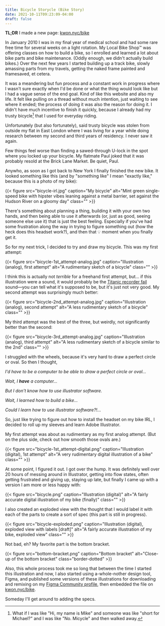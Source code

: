 ```yaml
---
title: Bicycle Storycle (Bike Story)
date: 2021-10-11T09:23:09-04:00
draft: false
---
```


**TL;DR** I made a new page: [kwon.nyc/bike](https://kwon.nyc/bike/)

In January 2010 I was in my final year of medical school and had some rare free time for several weeks on a light rotation. My Local Bike Shop™ was offering classes on how to build a bike, so I enrolled and learned a lot about bike parts and bike maintenance. (Oddly enough, we didn't actually build bikes.) Over the next few years I started building up a track bike, slowly amassing parts from my travels, getting the naked frame painted and framesaved, et cetera. 

It was a meandering but fun process and a constant work in progress where I wasn't sure exactly when I'd be done or what the thing would look like but I had a vague sense of the end goal. Kind of like this website and also my life. It felt like pulling on a thread without much intention, just waiting to see where it ended; the process of doing it was also the reason for doing it. I  didn't have much incentive to finish it quickly, because I already had my trusty bicycle[^1] that I used for everyday riding. 

Unfortunately (but also fortunately), said trusty bicycle was stolen from outside my flat in East London where I was living for a year while doing research between my second and third years of residency. I never saw it again. 

Few things feel worse than finding a sawed-through U-lock in the spot where you locked up your bicycle. My flatmate Paul joked that it was probably resold at the Brick Lane Market. Be quiet, Paul.

Anywho, as soon as I got back to New York I finally finished the new bike. It looked something like this (and by "something like" I mean "exactly like," because this is a photo of my bike):

{{< figure src="bicycle-irl.jpg" caption="My bicycle" alt="Mint green single-speed bike with hipster vibes leaning against a metal barrier, set against the Hudson River on a gloomy day" class="" >}}

There's something about planning a thing, building it with your own two hands, and then being able to use it afterwards (or, just as good, seeing someone else use it) that is just the best feeling. Especially if you've had some frustration along the way in trying to figure something out (how the heck does this headset work?), and then that 💡 moment when you finally get it.

So for my next trick, I decided to try and draw my bicycle. This was my first attempt:

{{< figure src="bicycle-1st_attempt-analog.jpg" caption="Illustration (analog), first attempt" alt="A rudimentary sketch of a bicycle" class="" >}}

I think this is actually not _terrible_ for a freehand first attempt, but... if this illustration were a sound, it would probably be the [Titanic recorder fail](https://www.youtube.com/watch?v=bZ6yDX7BxP8) sound—you can tell what it's supposed to be, but it's just not very good. My second attempt was surprisingly much better:

{{< figure src="bicycle-2nd_attempt-analog.jpg" caption="Illustration (analog), second attempt" alt="A less rudimentary sketch of a bicycle" class="" >}}

My third attempt was the best of the three, but weirdly, not significantly better than the second:

{{< figure src="bicycle-3rd_attempt-analog.jpg" caption="Illustration (analog), third attempt" alt="A less rudimentary sketch of a bicycle similar to the 2nd" class="" >}}

I struggled with the wheels, because it's very hard to draw a perfect circle or oval. So then I thought,

_I'd have to be a computer to be able to draw a perfect circle or oval..._ 

*Wait, I ***have*** a computer...* 

*But I don't know how to use illustrator software.* 

*Wait, I learned how to build a bike...*

*Could I learn how to use illustrator software?!...*

So, just like trying to figure out how to install the headset on my bike IRL, I decided to roll up my sleeves and learn Adobe Illustrator. 

My first attempt was about as rudimentary as my first analog attempt. (But on the plus side, check out how smooth those ovals are.)

{{< figure src="bicycle-1st_attempt-digital.png" caption="Illustration (digital), 1st attempt" alt="A very rudimentary digital illustration of a bike" class="" >}}

At some point, I figured it out. I got over the hump. It was definitely well over 20 hours of messing around in Illustrator, getting into flow states, often getting frustrated and giving up, staying up late, but finally I came up with a version I am more or less happy with:

{{< figure src="bicycle.png" caption="Illustration (digital)" alt="A fairly accurate digital illustration of my bike (finally)" class="" >}}

I also created an exploded view with the thought that I would label it with each of the parts to create a sort of spec (this part is still in progress).

{{< figure src="bicycle-exploded.png" caption="Illustration (digital), exploded view with labels [draft]" alt="A fairly accurate illustration of my bike, exploded view" class="" >}}

Not bad, eh? My favorite part is the bottom bracket.

{{< figure src="bottom-bracket.png" caption="Bottom bracket" alt="Close-up of the bottom bracket" class="border-dotted" >}}

Also, this whole process took me so long that between the time I started this illustration and now, I also started using a-whole-nother design tool, Figma, and published some versions of these illustrations for downloading and remixing on my [Figma Community profile](https://figma.com/@kwon/), then embedded the file on [kwon.nyc/bike](https://kwon.nyc/bike). 

Someday I'll get around to adding the specs.

[^1]: What if I was like "Hi, my name is Mike" and someone was like "short for Michael?" and I was like "No. Micycle" and then walked away.
